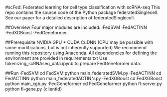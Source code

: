 #scFed: Federated learning for cell type classification with scRNA-seq
This repo contains the source code of the Python package federatedSinglecell. See our paper for a detailed description of federatedSinglecell.

##Overview
Four major modules are included:
·FedSVM
·FedACTINN
·FedXGBoost
·FedGeneformer

##Prerequisite
NVIDIA GPU + CUDA CuDNN (CPU may be possible with some modifications, but is not inherently supported)
We recommend running this repository using Anaconda. All dependencies for defining the environment are provided in requirements.txt
Use tokenizing_scRNAseq_data.ipynb to prepare FedGeneformer data.

##Run
·FedSVM
      cd FedSVM
      python main_federatedSVM.py
·FedACTINN
      cd FedACTINN
      python main_federatedACTINN.py
·FedXGBoost
      cd FedXGBoost
      python main_xgb.py
·FedGeneformer
      cd FedGeneformer
      python fl-server.py
      python fl-gene.py {clientId}


